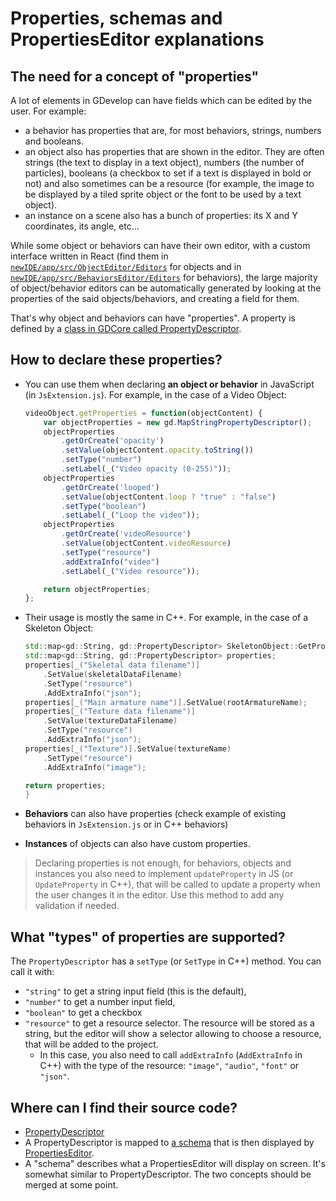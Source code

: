 # Properties, schemas and PropertiesEditor explanations

## The need for a concept of "properties"

A lot of elements in GDevelop can have fields which can be edited by the user. For example:
* a behavior has properties that are, for most behaviors, strings, numbers and booleans.
* an object also has properties that are shown in the editor. They are often strings (the text to display in a text object), numbers (the number of particles), booleans (a checkbox to set if a text is displayed in bold or not) and also sometimes can be a resource (for example, the image to be displayed by a tiled sprite object or the font to be used by a text object).
* an instance on a scene also has a bunch of properties: its X and Y coordinates, its angle, etc...

While some object or behaviors can have their own editor, with a custom interface written in React (find them in [`newIDE/app/src/ObjectEditor/Editors`](https://github.com/4ian/GDevelop/tree/master/newIDE/app/src/ObjectEditor/Editors) for objects and in [`newIDE/app/src/BehaviorsEditor/Editors`](https://github.com/4ian/GDevelop/tree/master/newIDE/app/src/BehaviorsEditor/Editors) for behaviors), the large majority of object/behavior editors can be automatically generated by looking at the properties of the said objects/behaviors, and creating a field for them.

That's why object and behaviors can have "properties". A property is defined by a [class in GDCore called PropertyDescriptor](https://github.com/4ian/GDevelop/blob/master/Core/GDCore/Project/PropertyDescriptor.h).

## How to declare these properties?

* You can use them when declaring **an object or behavior** in JavaScript (in `JsExtension.js`). For example, in the case of a Video Object:

    ```js
    videoObject.getProperties = function(objectContent) {
        var objectProperties = new gd.MapStringPropertyDescriptor();
        objectProperties
            .getOrCreate('opacity')
            .setValue(objectContent.opacity.toString())
            .setType("number")
            .setLabel(_("Video opacity (0-255)"));
        objectProperties
            .getOrCreate('looped')
            .setValue(objectContent.loop ? "true" : "false")
            .setType("boolean")
            .setLabel(_("Loop the video"));
        objectProperties
            .getOrCreate('videoResource')
            .setValue(objectContent.videoResource)
            .setType("resource")
            .addExtraInfo("video")
            .setLabel(_("Video resource"));

        return objectProperties;
    };
    ```

* Their usage is mostly the same in C++. For example, in the case of a Skeleton Object:

    ```c++
    std::map<gd::String, gd::PropertyDescriptor> SkeletonObject::GetProperties() const {
    std::map<gd::String, gd::PropertyDescriptor> properties;
    properties[_("Skeletal data filename")]
        .SetValue(skeletalDataFilename)
        .SetType("resource")
        .AddExtraInfo("json");
    properties[_("Main armature name")].SetValue(rootArmatureName);
    properties[_("Texture data filename")]
        .SetValue(textureDataFilename)
        .SetType("resource")
        .AddExtraInfo("json");
    properties[_("Texture")].SetValue(textureName)
        .SetType("resource")
        .AddExtraInfo("image");

    return properties;
    }
    ```
* **Behaviors** can also have properties (check example of existing behaviors in `JsExtension.js` or in C++ behaviors)
* **Instances** of objects can also have custom properties.

> Declaring properties is not enough, for behaviors, objects and instances you also need to implement `updateProperty` in JS (or `UpdateProperty` in C++), that will be called to update a property when the user changes it in the editor. Use this method to add any validation if needed.

## What "types" of properties are supported?

The `PropertyDescriptor` has a `setType` (or `SetType` in C++) method. You can call it with:

* `"string"` to get a string input field (this is the default),
* `"number"` to get a number input field,
* `"boolean"` to get a checkbox
* `"resource"` to get a resource selector. The resource will be stored as a string, but the editor will show a selector allowing to choose a resource, that will be added to the project.
  * In this case, you also need to call `addExtraInfo` (`AddExtraInfo` in C++) with the type of the resource: `"image"`, `"audio"`, `"font"` or `"json"`.

## Where can I find their source code?

* [PropertyDescriptor](https://github.com/4ian/GDevelop/blob/master/Core/GDCore/Project/PropertyDescriptor.h)
* A PropertyDescriptor is mapped to [a schema](https://github.com/4ian/GDevelop/blob/bc80d1c98f22bb8aae559b1fbcb25452d9a6b9d8/newIDE/app/src/PropertiesEditor/PropertiesMapToSchema.js#L109-L124) that is then displayed by [PropertiesEditor](https://github.com/4ian/GDevelop/blob/bc80d1c98f22bb8aae559b1fbcb25452d9a6b9d8/newIDE/app/src/PropertiesEditor/index.js#L314).
* A "schema" describes what a PropertiesEditor will display on screen. It's somewhat similar to PropertyDescriptor. The two concepts should be merged at some point.
